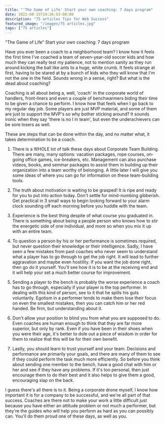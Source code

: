 ```yaml
---
title: "'The Game of Life' Start your own coaching: 7 days program"
date: 2022-08-15T19:26:53-08:00
description: "75 articles Tips for Web Success"
featured_image: "/images/75 articles.jpg"
tags: ["75 articles"]
---
```


"The Game of Life" Start your own coaching: 7 days program

Have you ever been a coach to a neighborhood team? I know how it feels the first time I've coached a team of seven-year-old soccer kids and how much they can really test my patience, not to mention sanity as they run around kicking the ball like ants to a huge, white crumb. It feels strange at first, having to be stared at by a bunch of kids who they will know that I'm not the one in the field. Sounds wrong in a sense, right? But what is the dead about coaching?

Coaching is all about being a, well, 'coach' in the corporate world of handlers, front-liners and even a couple of benchwarmers biding their time to be given a chance to perform. I know how that feels when I go back to my regular day job. Some players are just MVP material, and some of them are just to support the MVP's so why bother sticking around? It sounds ironic when they say 'there is no I in team', but even the underachievers can be sore losers as well.

These are steps that can be done within the day, and no matter what, it takes determination to be a coach.

1. There is a WHOLE lot of talk these days about Corporate Team Building. There are many, many options: vacation packages, rope courses, on-going office games, ice-breakers, etc. Management can also purchase videos, books, and seminar packages to assist them in building up their organization into a team worthy of belonging. A little later I will give you some ideas of where you can go for information on these team-building tools.

2. The truth about motivation is waiting to be grasped! It is ripe and ready for you to put into action today. Don't settle for mind-numbing gibberish. Get practical in 3 small ways to begin looking forward to your alarm clock sounding off each morning before you huddle with the team.

3. Experience is the best thing despite of what course you graduated in. There is something about being a people person who knows how to stir the energetic side of one individual, and more so when you mix it up with an entire team.

4. To question a person by his or her performance is sometimes required, but never question their knowledge or their intelligence. Sadly, I have seen a few mistakes from past coaches who never seem to understand what a player has to go through to get the job right. It will lead to further aggravation and maybe even hostility. If you want the job done right, then go do it yourself. You'll see how it is to be at the receiving end and it will help your set a much better course for improvement.

5. Sending a player to the bench is probably the worse experience a coach has to go through, especially if your player is the top performer. In dealing with this kind of person, see to it that he spills his guts voluntarily. Egotism in a performer tends to make them lose their focus on even the smallest mistakes, then you can catch him or her red handed. Be firm, but understanding about it.

6. Don't allow your position to blind you from what you are supposed to do. Even coaches are human enough to think that they are far more superior, but only by rank. Even if you have been in their shoes when you were their age, it's better to dole out a piece of wisdom in order for them to realize that this will be for their own benefit.

7. Lastly, you should learn to trust yourself and your team. Decisions and performance are primarily your goals, and there are many of them to see if they could perform the task much more efficiently. So before you think about sending one member to the bench, have a good chat with him or her and see if they have any problems. If it's too personal, then just encourage them to do their best and it also helps to give them a good, encouraging slap on the back.

I guess there's all there is to it. Being a corporate drone myself, I know how important it is for a company to be successful, and we're all part of that success. Coaches are there not to make your work a little difficult just because you have either an attitude problem or not much a performer, but they're the guides who will help you perform as hard as you can possibly can. You'll do them proud one of these days, as well as you.
